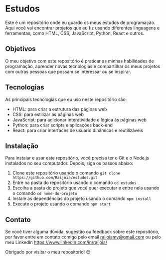 # Estudos

Este é um repositório onde eu guardo os meus estudos de programação. Aqui você vai encontrar projetos que eu fiz usando diferentes linguagens e ferramentas, como HTML, CSS, JavaScript, Python, React e outros.

## Objetivos

O meu objetivo com este repositório é praticar as minhas habilidades de programação, aprender novas tecnologias e compartilhar os meus projetos com outras pessoas que possam se interessar ou se inspirar.

## Tecnologias

As principais tecnologias que eu uso neste repositório são:

- HTML: para criar a estrutura das páginas web
- CSS: para estilizar as páginas web
- JavaScript: para adicionar interatividade e lógica às páginas web
- Python: para criar scripts e aplicações back-end
- React: para criar interfaces de usuário dinâmicas e reutilizáveis

## Instalação

Para instalar e usar este repositório, você precisa ter o Git e o Node.js instalados no seu computador. Depois, siga os passos abaixo:

1. Clone este repositório usando o comando `git clone https://github.com/Raijoia/estudos.git`
2. Entre na pasta do repositório usando o comando `cd estudos`
3. Escolha a pasta do projeto que você quer executar e entre nela usando o comando `cd nome-do-projeto`
4. Instale as dependências do projeto usando o comando `npm install`
5. Execute o projeto usando o comando `npm start`

## Contato

Se você tiver alguma dúvida, sugestão ou feedback sobre este repositório, por favor entre em contato comigo pelo email raijoiamv@gmail.com ou pelo meu LinkedIn https://www.linkedin.com/in/raijoia/

Obrigado por visitar o meu repositório! 😊
